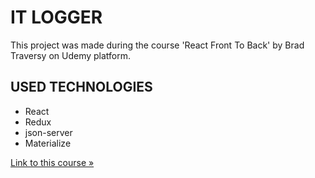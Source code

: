 # IT LOGGER

This project was made during the course 'React Front To Back' by Brad Traversy on Udemy platform.

## USED TECHNOLOGIES

- React
- Redux
- json-server
- Materialize

[Link to this course &raquo;](https://www.udemy.com/course/modern-react-front-to-back/)
